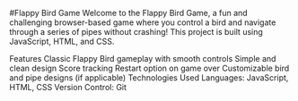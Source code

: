 
#Flappy Bird Game
Welcome to the Flappy Bird Game, a fun and challenging browser-based game where you control a bird and navigate through a series of pipes without crashing! This project is built using JavaScript, HTML, and CSS.

Features
Classic Flappy Bird gameplay with smooth controls
Simple and clean design
Score tracking
Restart option on game over
Customizable bird and pipe designs (if applicable)
Technologies Used
Languages: JavaScript, HTML, CSS
Version Control: Git

